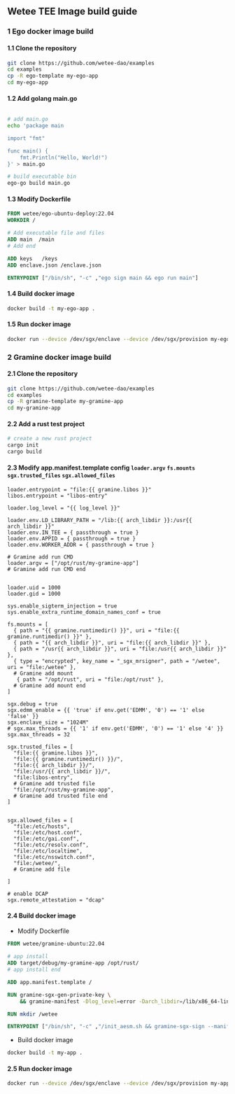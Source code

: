 ## Wetee TEE Image build guide

### 1 Ego docker image build
#### 1.1 Clone the repository 
```bash
git clone https://github.com/wetee-dao/examples
cd examples
cp -R ego-template my-ego-app
cd my-ego-app
```

#### 1.2 Add golang main.go
```bash

# add main.go
echo 'package main

import "fmt"

func main() {
    fmt.Println("Hello, World!")
}' > main.go

# build executable bin
ego-go build main.go

```

#### 1.3 Modify Dockerfile
```dockerfile
FROM wetee/ego-ubuntu-deploy:22.04
WORKDIR /

# Add executable file and files
ADD main  /main
# Add end

ADD keys   /keys
ADD enclave.json /enclave.json

ENTRYPOINT ["/bin/sh", "-c" ,"ego sign main && ego run main"]
```

#### 1.4 Build docker image
```bash
docker build -t my-ego-app .
```

#### 1.5 Run docker image
```bash
docker run --device /dev/sgx/enclave --device /dev/sgx/provision my-ego-app
```


### 2 Gramine docker image build
#### 2.1 Clone the repository 
```bash
git clone https://github.com/wetee-dao/examples
cd examples
cp -R gramine-template my-gramine-app
cd my-gramine-app
```

#### 2.2 Add a rust test project

```bash
# create a new rust project
cargo init
cargo build
```

#### 2.3 Modify app.manifest.template config `loader.argv` `fs.mounts` `sgx.trusted_files` `sgx.allowed_files`
```
loader.entrypoint = "file:{{ gramine.libos }}"
libos.entrypoint = "libos-entry"

loader.log_level = "{{ log_level }}"

loader.env.LD_LIBRARY_PATH = "/lib:{{ arch_libdir }}:/usr{{ arch_libdir }}"
loader.env.IN_TEE = { passthrough = true }
loader.env.APPID = { passthrough = true }
loader.env.WORKER_ADDR = { passthrough = true }

# Gramine add run CMD
loader.argv = ["/opt/rust/my-gramine-app"]
# Gramine add run CMD end


loader.uid = 1000
loader.gid = 1000

sys.enable_sigterm_injection = true
sys.enable_extra_runtime_domain_names_conf = true

fs.mounts = [
  { path = "{{ gramine.runtimedir() }}", uri = "file:{{ gramine.runtimedir() }}" },
  { path = "{{ arch_libdir }}", uri = "file:{{ arch_libdir }}" },
  { path = "/usr{{ arch_libdir }}", uri = "file:/usr{{ arch_libdir }}" },
  { type = "encrypted", key_name = "_sgx_mrsigner", path = "/wetee", uri = "file:/wetee" },
  # Gramine add mount
   { path = "/opt/rust", uri = "file:/opt/rust" },
  # Gramine add mount end
]

sgx.debug = true
sgx.edmm_enable = {{ 'true' if env.get('EDMM', '0') == '1' else 'false' }}
sgx.enclave_size = "1024M"
# sgx.max_threads = {{ '1' if env.get('EDMM', '0') == '1' else '4' }}
sgx.max_threads = 32

sgx.trusted_files = [
  "file:{{ gramine.libos }}",
  "file:{{ gramine.runtimedir() }}/",
  "file:{{ arch_libdir }}/",
  "file:/usr/{{ arch_libdir }}/",
  "file:libos-entry",
  # Gramine add trusted file
  "file:/opt/rust/my-gramine-app",
  # Gramine add trusted file end
]


sgx.allowed_files = [
  "file:/etc/hosts",
  "file:/etc/host.conf",
  "file:/etc/gai.conf",
  "file:/etc/resolv.conf",
  "file:/etc/localtime",
  "file:/etc/nsswitch.conf",
  "file:/wetee/",
  # Gramine add file

]

# enable DCAP
sgx.remote_attestation = "dcap"
```

#### 2.4 Build docker image
- Modify Dockerfile
```dockerfile
FROM wetee/gramine-ubuntu:22.04

# app install
ADD target/debug/my-gramine-app /opt/rust/
# app install end

ADD app.manifest.template /

RUN gramine-sgx-gen-private-key \
    && gramine-manifest -Dlog_level=error -Darch_libdir=/lib/x86_64-linux-gnu app.manifest.template app.manifest

RUN mkdir /wetee

ENTRYPOINT ["/bin/sh", "-c" ,"/init_aesm.sh && gramine-sgx-sign --manifest app.manifest --output app.manifest.sgx && gramine-sgx app"]
```


- Build docker image
```bash
docker build -t my-app .
```

#### 2.5 Run docker image
```bash
docker run --device /dev/sgx/enclave --device /dev/sgx/provision my-app
```
